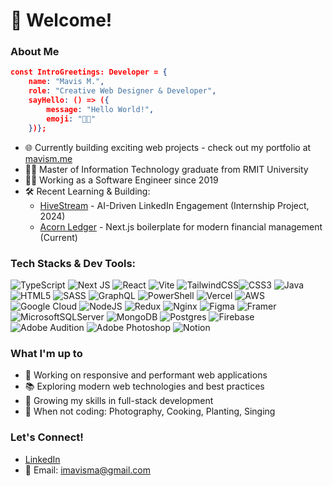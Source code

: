 <!--
![Your Profile Banner Image](URL_to_your_image)
-->
# 🚀 Welcome!
### About Me
```json
const IntroGreetings: Developer = {
    name: "Mavis M.",
    role: "Creative Web Designer & Developer",
    sayHello: () => ({
        message: "Hello World!",
        emoji: "👋🏼"
    })};
```
- 🌐 Currently building exciting web projects - check out my portfolio at [mavism.me](https://mavism.me/)
- 👩‍🎓 Master of Information Technology graduate from RMIT University
- 👩‍💻 Working as a Software Engineer since 2019
- 🛠️ Recent Learning & Building:
  - [HiveStream](https://hivestream.au/) - AI-Driven LinkedIn Engagement (Internship Project, 2024)
  - [Acorn Ledger](https://acornledger.io/) - Next.js boilerplate for modern financial management (Current)
    
### Tech Stacks & Dev Tools:
![TypeScript](https://img.shields.io/badge/typescript-%23007ACC.svg?style=for-the-badge&logo=typescript&logoColor=white) ![Next JS](https://img.shields.io/badge/Next-black?style=for-the-badge&logo=next.js&logoColor=white) ![React](https://img.shields.io/badge/react-%2320232a.svg?style=for-the-badge&logo=react&logoColor=%2361DAFB) ![Vite](https://img.shields.io/badge/vite-%23646CFF.svg?style=for-the-badge&logo=vite&logoColor=white) ![TailwindCSS](https://img.shields.io/badge/tailwindcss-%2338B2AC.svg?style=for-the-badge&logo=tailwind-css&logoColor=white)![CSS3](https://img.shields.io/badge/css3-%231572B6.svg?style=for-the-badge&logo=css3&logoColor=white) ![Java](https://img.shields.io/badge/java-%23ED8B00.svg?style=for-the-badge&logo=openjdk&logoColor=white) ![HTML5](https://img.shields.io/badge/html5-%23E34F26.svg?style=for-the-badge&logo=html5&logoColor=white) ![SASS](https://img.shields.io/badge/SASS-hotpink.svg?style=for-the-badge&logo=SASS&logoColor=white) ![GraphQL](https://img.shields.io/badge/-GraphQL-E10098?style=for-the-badge&logo=graphql&logoColor=white) ![PowerShell](https://img.shields.io/badge/PowerShell-%235391FE.svg?style=for-the-badge&logo=powershell&logoColor=white) ![Vercel](https://img.shields.io/badge/vercel-%23000000.svg?style=for-the-badge&logo=vercel&logoColor=white) ![AWS](https://img.shields.io/badge/AWS-%23FF9900.svg?style=for-the-badge&logo=amazon-aws&logoColor=white) ![Google Cloud](https://img.shields.io/badge/GoogleCloud-%234285F4.svg?style=for-the-badge&logo=google-cloud&logoColor=white)  ![NodeJS](https://img.shields.io/badge/node.js-6DA55F?style=for-the-badge&logo=node.js&logoColor=white) ![Redux](https://img.shields.io/badge/redux-%23593d88.svg?style=for-the-badge&logo=redux&logoColor=white)  ![Nginx](https://img.shields.io/badge/nginx-%23009639.svg?style=for-the-badge&logo=nginx&logoColor=white) ![Figma](https://img.shields.io/badge/figma-%23F24E1E.svg?style=for-the-badge&logo=figma&logoColor=white) ![Framer](https://img.shields.io/badge/Framer-black?style=for-the-badge&logo=framer&logoColor=blue) ![MicrosoftSQLServer](https://img.shields.io/badge/Microsoft%20SQL%20Server-CC2927?style=for-the-badge&logo=microsoft%20sql%20server&logoColor=white) ![MongoDB](https://img.shields.io/badge/MongoDB-%234ea94b.svg?style=for-the-badge&logo=mongodb&logoColor=white) ![Postgres](https://img.shields.io/badge/postgres-%23316192.svg?style=for-the-badge&logo=postgresql&logoColor=white) ![Firebase](https://img.shields.io/badge/Firebase-039BE5?style=for-the-badge&logo=Firebase&logoColor=white) ![Adobe Audition](https://img.shields.io/badge/Adobe%20Audition-9999FF.svg?style=for-the-badge&logo=Adobe%20Audition&logoColor=white) ![Adobe Photoshop](https://img.shields.io/badge/adobe%20photoshop-%2331A8FF.svg?style=for-the-badge&logo=adobe%20photoshop&logoColor=white) ![Notion](https://img.shields.io/badge/Notion-%23000000.svg?style=for-the-badge&logo=notion&logoColor=white)

### What I'm up to
- 🔨 Working on responsive and performant web applications
- 📚 Exploring modern web technologies and best practices
- 🌱 Growing my skills in full-stack development
- 📸 When not coding: Photography, Cooking, Planting, Singing

### Let's Connect!
- [LinkedIn](https://www.linkedin.com/in/imavisma/)
- 📧 Email: imavisma@gmail.com

<!--
### About Me
I am a passionate Creative Developer with experience in building web applications using modern technologies like React, Redux, Node.js, MongoDB, and more. I enjoy solving complex problems and creating efficient solutions.

- <div align-item="center"><img width="20" height="20" src="https://img.icons8.com/fluency/20/koala.png" alt="koala"/> ̳I̳'̳m̳ ̳b̳̳a̳̳s̳̳e̳̳d̳ ̳i̳̳n̳ ̳M̳̳e̳̳l̳̳b̳̳o̳̳u̳̳r̳̳n̳̳e̳,A̳̳U̳ ̳</div>
- <img width="20" height="20" src="https://img.icons8.com/color/30/butterfly.png" alt="butterfly"/> See my portfolio at [mavism.me](http://mavism.me)
- <img width="20" height="20" src="https://img.icons8.com/3d-fluency/20/email.png" alt="email"/> You can reach me at [Email](mailto:imavisma@gmail.com)

### Skills
<p>
    <img src="https://img.icons8.com/color/48/000000/javascript.png" alt="JavaScript" width="40" style="border-radius:50%;"/>
    <img src="https://img.icons8.com/color/48/000000/typescript.png" alt="TypeScript" width="40" style="border-radius:50%;"/>
    <img src="https://img.icons8.com/color/48/000000/python.png" alt="Python" width="40" style="border-radius:50%;"/>
    <img src="https://img.icons8.com/color/48/000000/sql.png" alt="SQL" width="40" style="border-radius:50%;"/>
    <img src="https://img.icons8.com/plasticine/100/000000/react.png" alt="React" width="40" style="border-radius:50%;"/>
    <img src="https://img.icons8.com/color/48/000000/redux.png" alt="Redux" width="40" style="border-radius:50%;"/>
    <img src="https://img.icons8.com/color/48/000000/material-ui.png" alt="Material UI" width="40" style="border-radius:50%;"/>
    <img src="https://img.icons8.com/color/48/000000/sass.png" alt="Sass" width="40" style="border-radius:50%;"/>
    <img src="https://img.icons8.com/color/48/000000/nodejs.png" alt="Node.js" width="40" style="border-radius:50%;"/>
    <img src="https://img.icons8.com/color/48/000000/express.png" alt="Express.js" width="40" style="border-radius:50%;"/>
    <img src="https://img.icons8.com/color/48/000000/mongodb.png" alt="MongoDB" width="40" style="border-radius:50%;"/>
    <img src="https://img.icons8.com/color/48/000000/postgreesql.png" alt="PostgreSQL" width="40" style="border-radius:50%;"/>
    <img src="https://img.icons8.com/color/48/000000/git.png" alt="Git" width="40" style="border-radius:50%;"/>
    <img src="https://img.icons8.com/color/48/000000/webpack.png" alt="Webpack" width="40" style="border-radius:50%;"/>
    <img src="https://img.icons8.com/?size=80&amp;id=aPFPvI9iSUKn&amp;format=png" alt="Agile" width="40" style="border-radius:50%;"/>
    <img src="https://img.icons8.com/?size=256w&amp;id=9qFcDV9OxuAD&amp;format=png" alt="Scrum" width="40" style="border-radius:50%;"/>
</p>

<img src="banner_github.png" alt="GitHub Banner" width="100%" />
-->
<!--
<picture>
  <source media="(prefers-color-scheme: dark)" srcset="https://raw.githubusercontent.com/tobiasmeyhoefer/tobiasmeyhoefer/output/github-snake-dark.svg" />
  <source media="(prefers-color-scheme: light)" srcset="https://raw.githubusercontent.com/tobiasmeyhoefer/tobiasmeyhoefer/output/github-snake.svg" />
  <img alt="github-snake" src="https://raw.githubusercontent.com/tobiasmeyhoefer/tobiasmeyhoefer/output/github-snake.svg" />
</picture>

![Swift](https://img.shields.io/badge/swift-F54A2A?style=for-the-badge&logo=swift&logoColor=white) ![C#](https://img.shields.io/badge/c%23-%23239120.svg?style=for-the-badge&logo=csharp&logoColor=white)
![Angular](https://img.shields.io/badge/angular-%23DD0031.svg?style=for-the-badge&logo=angular&logoColor=white) ![.Net](https://img.shields.io/badge/.NET-5C2D91?style=for-the-badge&logo=.net&logoColor=white) ![Express.js](https://img.shields.io/badge/express.js-%23404d59.svg?style=for-the-badge&logo=express&logoColor=%2361DAFB) ![Electron.js](https://img.shields.io/badge/Electron-191970?style=for-the-badge&logo=Electron&logoColor=white) 
-->
<!--
## Projects

### [Project Name](https://github.com/yourusername/projectname)
**Description:** Brief description of the project and its purpose.
- Tech Stack: React, Node.js, MongoDB, JWT
- Features: User authentication, CRUD operations, responsive design
- [Live Demo](http://projectdemo.com) | [Repository](https://github.com/yourusername/projectname)

### [Another Project](https://github.com/yourusername/anotherproject)
**Description:** Brief description of another project.
- Tech Stack: Python, Flask, PostgreSQL
- Features: Data visualization, API integration
- [Live Demo](http://anotherprojectdemo.com) | [Repository](https://github.com/yourusername/anotherproject)

## Contributions

### Open Source Contributions
- [Repository Name](https://github.com/opensource/repo)
  - Description of your contribution
- [Another Repository](https://github.com/opensource/anotherrepo)
  - Description of your contribution

![GitHub Stats](https://github-readme-stats.vercel.app/api?username=yourusername&show_icons=true&theme=radical)
![Top Languages](https://github-readme-stats.vercel.app/api/top-langs/?username=yourusername&layout=compact&theme=radical)

## Certifications
- [Certification Name](https://linktocertification.com) from [Organization]
- [Another Certification](https://linktoanothercertification.com) from [Organization]

## Blog Posts
- [Blog Post Title](https://linktoblogpost.com) - Brief description of the blog post
- [Another Blog Post](https://linktoanotherblogpost.com) - Brief description of the blog post
-->



<!--
**viszec/viszec** is a ✨ _special_ ✨ repository because its `README.md` (this file) appears on your GitHub profile.

Here are some ideas to get you started:

- 🔭 I’m currently working on ...
- 🌱 I’m currently learning ...
- 👯 I’m looking to collaborate on ...
- 🤔 I’m looking for help with ...
- 💬 Ask me about ...
- 📫 How to reach me: ...
- 😄 Pronouns: ...
- ⚡ Fun fact: ...
-->
